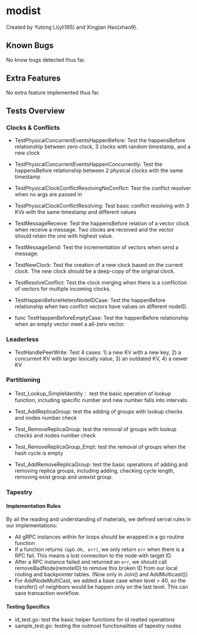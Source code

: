 # modist
Created by Yutong Li(yli195) and Xingjian Hao(xhao9).

## Known Bugs
No know bugs detected thus far.

## Extra Features
No extra feature implemented thus far.

## Tests Overview

### Clocks & Conflicts 
- TestPhysicalConcurrentEventsHappenBefore: Test the happensBefore relationship between zero clock, 3 clocks with random timestamp, and a new clock

- TestPhysicalConcurrentEventsHappenConcurrently: Test the happensBefore relationship between 2 physical clocks with the same timestamp

- TestPhysicalClockConflictResolvingNoConflict: Test the conflict resolver when no args are passed in

- TestPhysicalClockConflictResolving: Test basic conflict resolving with 3 KVs with the same timestamp and different values

- TestMessageReceive: Test the happensBefore relation of a vector clock when receive a message. Two clocks are received and the vector should retain the one with highest value.

- TestMessageSend: Test the incrementation of vectors when send a message.

- TestNewClock: Test the creation of a new clock based on the current clock. The new clock should be a deep-copy of the original clock.

- TestResolveConflict: Test the clock merging when there is a confliction of vectors for multiple incoming clocks.

- TestHappenBeforeHeteroNodeIDCase: Test the happenBefore relationship when two conflict vectors have values on different nodeID.

- func TestHappenBeforeEmptyCase: Test the happenBefore relationship when an empty vector meet a all-zero vector.

### Leaderless
- TestHandlePeerWrite: Test 4 cases: 1) a new KV with a new key, 2) a concurrent KV with larger lexically value, 3) an outdated KV, 4) a newer KV

### Partitioning
- Test_Lookup_SimpleIdentity： test the basic operation of lookup function, including specific number and new number falls into intervals.

- Test_AddReplicaGroup: test the adding of groups with lookup checks and nodes number check

- Test_RemoveReplicaGroup: test the removal of groups with lookup checks and nodes number check 

- Test_RemoveReplicaGroup_Empt: test the removal of groups when the hash cycle is empty

- Test_AddRemoveReplicaGroup: test the basic operations of adding and removing replica groups, including adding, checking cycle length, removing exist group and unexist group. 

### Tapestry 

#### Implementation Rules
By all the reading and understanding of materials, we defined serval rules in our implementations:
- All gRPC instances within for loops should be wrapped in a go routine function 
- If a function returns ```(&pb.Ok, err)```, we only return ```err``` when there is a RPC fail. This means a lost connection to the node with target ID.
- After a RPC instance failed and returned an ```err```, we should call removeBadNode(remoteID) to remove this broken ID from our local routing and backpointer tables. (Now only in Join() and AddMulticast())
- For AddNodeMultiCast, we added a base case when level > 40, so the transfer() of neighbors would be happen only on the last level. This can save transaction workflow. 

#### Testing Specifics
- id_test.go: test the basic helper functions for id realted operations
- sample_test.go: testing the outmost functionalities of tapestry nodes